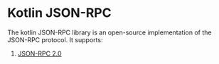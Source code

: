 # Kotlin JSON-RPC
The kotlin JSON-RPC library is an open-source implementation of the JSON-RPC
protocol. It supports:
1. [JSON-RPC 2.0](https://www.jsonrpc.org/specification)
